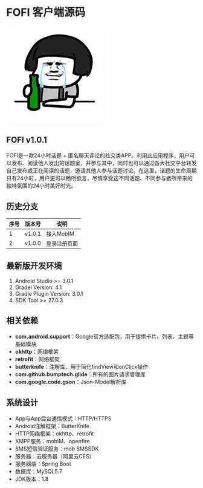 # FOFI 客户端源码



![](logo2.png)
## FOFI v1.0.1


FOFI是一款24小时话题 + 匿名聊天评论的社交类APP。利用此应用程序，用户可以发布、阅读他人发出的话题室，并参与其中，同时也可以通过各大社交平台转发自己发布或正在阅读的话题，邀请其他人参与话题讨论。在这里，话题的生命周期只有24小时，用户更可以畅所欲言，尽情享受这不同话题、不同参与者所带来的独特氛围的24小时美好时光。


## 历史分支

| 序号 | 版本号 | 说明 |
|---|--------|-----------|
| 1 | v1.0.1 | 接入MobIM |
| 2 | v1.0.0 | 登录注册页面 |



## 最新版开发环境

1. Android Studio >= 3.0.1
2. Gradel Version: 4.1
3. Gradle Plugin Version: 3.0.1
4. SDK Tool >= 27.0.3

## 相关依赖

- **com.android.support**：Google官方适配包，用于提供卡片、列表、主题等基础模块
- **okhttp**：网络框架
- **retrofit**：网络框架
- **butterknife**：注解库，用于简化findView和onClick操作
- **com.github.bumptech.glide**：所有的图片请求管理库
- **com.google.code.gson**：Json-Model解析库

## 系统设计

- App与App后台通信模式：HTTP/HTTPS
- Android注解框架：ButterKnife
- HTTP网络框架：okhttp、retrofit
- XMPP服务：mobIM、openfire
- SMS短信验证服务：mob SMSSDK
- 服务器：云服务器（阿里云CES）
- 服务器端：Spring Boot
- 数据库：MySQL5.7
- JDK版本：1.8



